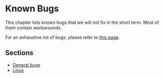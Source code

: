 # Known Bugs

This chapter lists known bugs that we will not fix in the short term.
Most of them contain workarounds.

For an exhaustive list of bugs, please refer to [this page](https://github.com/cyberbotics/webots/issues).

## Sections

- [General bugs](general-bugs.md)
- [Linux](linux.md)
